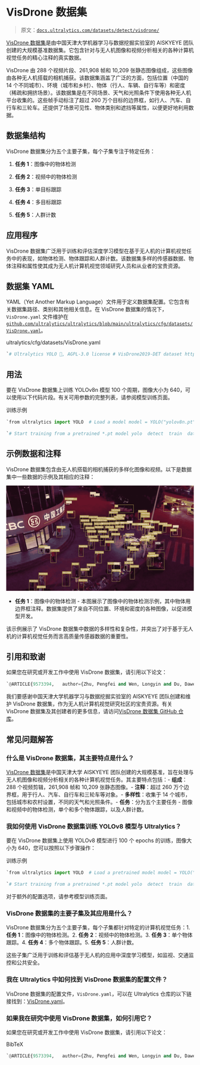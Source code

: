 # VisDrone 数据集

> 原文：[`docs.ultralytics.com/datasets/detect/visdrone/`](https://docs.ultralytics.com/datasets/detect/visdrone/)

[VisDrone 数据集](https://github.com/VisDrone/VisDrone-Dataset)是由中国天津大学机器学习与数据挖掘实验室的 AISKYEYE 团队创建的大规模基准数据集。它包含针对与无人机图像和视频分析相关的各种计算机视觉任务的精心注释的真实数据。

VisDrone 由 288 个视频片段、261,908 帧和 10,209 张静态图像组成，这些图像由各种无人机搭载的相机捕获。该数据集涵盖了广泛的方面，包括位置（中国的 14 个不同城市）、环境（城市和乡村）、物体（行人、车辆、自行车等）和密度（稀疏和拥挤场景）。该数据集是在不同场景、天气和光照条件下使用各种无人机平台收集的。这些帧手动标注了超过 260 万个目标的边界框，如行人、汽车、自行车和三轮车。还提供了场景可见性、物体类别和遮挡等属性，以便更好地利用数据。

## 数据集结构

VisDrone 数据集分为五个主要子集，每个子集专注于特定任务：

1.  **任务 1**：图像中的物体检测

1.  **任务 2**：视频中的物体检测

1.  **任务 3**：单目标跟踪

1.  **任务 4**：多目标跟踪

1.  **任务 5**：人群计数

## 应用程序

VisDrone 数据集广泛用于训练和评估深度学习模型在基于无人机的计算机视觉任务中的表现，如物体检测、物体跟踪和人群计数。该数据集多样的传感器数据、物体注释和属性使其成为无人机计算机视觉领域研究人员和从业者的宝贵资源。

## 数据集 YAML

YAML（Yet Another Markup Language）文件用于定义数据集配置。它包含有关数据集路径、类别和其他相关信息。在 VisDrone 数据集的情况下，`VisDrone.yaml` 文件维护在 [`github.com/ultralytics/ultralytics/blob/main/ultralytics/cfg/datasets/VisDrone.yaml`](https://github.com/ultralytics/ultralytics/blob/main/ultralytics/cfg/datasets/VisDrone.yaml)。

ultralytics/cfg/datasets/VisDrone.yaml

```py
`# Ultralytics YOLO 🚀, AGPL-3.0 license # VisDrone2019-DET dataset https://github.com/VisDrone/VisDrone-Dataset by Tianjin University # Documentation: https://docs.ultralytics.com/datasets/detect/visdrone/ # Example usage: yolo train data=VisDrone.yaml # parent # ├── ultralytics # └── datasets #     └── VisDrone  ← downloads here (2.3 GB)  # Train/val/test sets as 1) dir: path/to/imgs, 2) file: path/to/imgs.txt, or 3) list: [path/to/imgs1, path/to/imgs2, ..] path:  ../datasets/VisDrone  # dataset root dir train:  VisDrone2019-DET-train/images  # train images (relative to 'path')  6471 images val:  VisDrone2019-DET-val/images  # val images (relative to 'path')  548 images test:  VisDrone2019-DET-test-dev/images  # test images (optional)  1610 images  # Classes names:   0:  pedestrian   1:  people   2:  bicycle   3:  car   4:  van   5:  truck   6:  tricycle   7:  awning-tricycle   8:  bus   9:  motor  # Download script/URL (optional) --------------------------------------------------------------------------------------- download:  |   import os   from pathlib import Path    from ultralytics.utils.downloads import download    def visdrone2yolo(dir):   from PIL import Image   from tqdm import tqdm    def convert_box(size, box):   # Convert VisDrone box to YOLO xywh box   dw = 1\. / size[0]   dh = 1\. / size[1]   return (box[0] + box[2] / 2) * dw, (box[1] + box[3] / 2) * dh, box[2] * dw, box[3] * dh    (dir / 'labels').mkdir(parents=True, exist_ok=True)  # make labels directory   pbar = tqdm((dir / 'annotations').glob('*.txt'), desc=f'Converting {dir}')   for f in pbar:   img_size = Image.open((dir / 'images' / f.name).with_suffix('.jpg')).size   lines = []   with open(f, 'r') as file:  # read annotation.txt   for row in [x.split(',') for x in file.read().strip().splitlines()]:   if row[4] == '0':  # VisDrone 'ignored regions' class 0   continue   cls = int(row[5]) - 1   box = convert_box(img_size, tuple(map(int, row[:4])))   lines.append(f"{cls} {' '.join(f'{x:.6f}' for x in box)}\n")   with open(str(f).replace(f'{os.sep}annotations{os.sep}', f'{os.sep}labels{os.sep}'), 'w') as fl:   fl.writelines(lines)  # write label.txt     # Download   dir = Path(yaml['path'])  # dataset root dir   urls = ['https://github.com/ultralytics/assets/releases/download/v0.0.0/VisDrone2019-DET-train.zip',   'https://github.com/ultralytics/assets/releases/download/v0.0.0/VisDrone2019-DET-val.zip',   'https://github.com/ultralytics/assets/releases/download/v0.0.0/VisDrone2019-DET-test-dev.zip',   'https://github.com/ultralytics/assets/releases/download/v0.0.0/VisDrone2019-DET-test-challenge.zip']   download(urls, dir=dir, curl=True, threads=4)    # Convert   for d in 'VisDrone2019-DET-train', 'VisDrone2019-DET-val', 'VisDrone2019-DET-test-dev':   visdrone2yolo(dir / d)  # convert VisDrone annotations to YOLO labels` 
```

## 用法

要在 VisDrone 数据集上训练 YOLOv8n 模型 100 个周期，图像大小为 640，可以使用以下代码片段。有关可用参数的完整列表，请参阅模型训练页面。

训练示例

```py
`from ultralytics import YOLO  # Load a model model = YOLO("yolov8n.pt")  # load a pretrained model (recommended for training)  # Train the model results = model.train(data="VisDrone.yaml", epochs=100, imgsz=640)` 
```

```py
`# Start training from a pretrained *.pt model yolo  detect  train  data=VisDrone.yaml  model=yolov8n.pt  epochs=100  imgsz=640` 
```

## 示例数据和注释

VisDrone 数据集包含由无人机搭载的相机捕获的多样化图像和视频。以下是数据集中一些数据的示例及其相应的注释：

![数据集示例图像](img/dd8f867b1629372fdd32bcd50c971709.png)

+   **任务 1**：图像中的物体检测 - 本图展示了图像中的物体检测示例，其中物体用边界框注释。数据集提供了来自不同位置、环境和密度的各种图像，以促进模型开发。

该示例展示了 VisDrone 数据集中数据的多样性和复杂性，并突出了对于基于无人机的计算机视觉任务而言高质量传感器数据的重要性。

## 引用和致谢

如果您在研究或开发工作中使用 VisDrone 数据集，请引用以下论文：

```py
`@ARTICLE{9573394,   author={Zhu, Pengfei and Wen, Longyin and Du, Dawei and Bian, Xiao and Fan, Heng and Hu, Qinghua and Ling, Haibin},   journal={IEEE Transactions on Pattern Analysis and Machine Intelligence},   title={Detection and Tracking Meet Drones Challenge},   year={2021},   volume={},   number={},   pages={1-1},   doi={10.1109/TPAMI.2021.3119563}}` 
```

我们要感谢中国天津大学机器学习与数据挖掘实验室的 AISKYEYE 团队创建和维护 VisDrone 数据集，作为无人机计算机视觉研究社区的宝贵资源。有关 VisDrone 数据集及其创建者的更多信息，请访问[VisDrone 数据集 GitHub 仓库](https://github.com/VisDrone/VisDrone-Dataset)。

## 常见问题解答

### 什么是 VisDrone 数据集，其主要特点是什么？

[VisDrone 数据集](https://github.com/VisDrone/VisDrone-Dataset)是中国天津大学 AISKYEYE 团队创建的大规模基准，旨在处理与无人机图像和视频分析相关的各种计算机视觉任务。其主要特点包括：- **组成**：288 个视频剪辑，261,908 帧和 10,209 张静态图像。- **注释**：超过 260 万个边界框，用于行人、汽车、自行车和三轮车等对象。- **多样性**：收集于 14 个城市，包括城市和农村设置，不同的天气和光照条件。- **任务**：分为五个主要任务 - 图像和视频中的物体检测，单个和多个物体跟踪，以及人群计数。

### 我如何使用 VisDrone 数据集训练 YOLOv8 模型与 Ultralytics？

要在 VisDrone 数据集上使用 YOLOv8 模型进行 100 个 epochs 的训练，图像大小为 640，您可以按照以下步骤操作：

训练示例

```py
`from ultralytics import YOLO  # Load a pretrained model model = YOLO("yolov8n.pt")  # Train the model results = model.train(data="VisDrone.yaml", epochs=100, imgsz=640)` 
```

```py
`# Start training from a pretrained *.pt model yolo  detect  train  data=VisDrone.yaml  model=yolov8n.pt  epochs=100  imgsz=640` 
```

对于额外的配置选项，请参考模型训练页面。

### VisDrone 数据集的主要子集及其应用是什么？

VisDrone 数据集分为五个主要子集，每个子集都针对特定的计算机视觉任务：1\. **任务 1**：图像中的物体检测。2\. **任务 2**：视频中的物体检测。3\. **任务 3**：单个物体跟踪。4\. **任务 4**：多个物体跟踪。5\. **任务 5**：人群计数。

这些子集广泛用于训练和评估基于无人机的应用中深度学习模型，如监视、交通监控和公共安全。

### 我在 Ultralytics 中如何找到 VisDrone 数据集的配置文件？

VisDrone 数据集的配置文件，`VisDrone.yaml`，可以在 Ultralytics 仓库的以下链接找到：[VisDrone.yaml](https://github.com/ultralytics/ultralytics/blob/main/ultralytics/cfg/datasets/VisDrone.yaml)。

### 如果我在研究中使用 VisDrone 数据集，如何引用它？

如果您在研究或开发工作中使用 VisDrone 数据集，请引用以下论文：

BibTeX

```py
`@ARTICLE{9573394,   author={Zhu, Pengfei and Wen, Longyin and Du, Dawei and Bian, Xiao and Fan, Heng and Hu, Qinghua and Ling, Haibin},   journal={IEEE Transactions on Pattern Analysis and Machine Intelligence},   title={Detection and Tracking Meet Drones Challenge},   year={2021},   volume={},   number={},   pages={1-1},   doi={10.1109/TPAMI.2021.3119563}}` 
```

